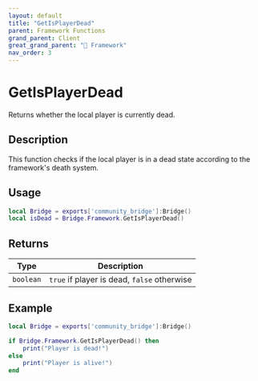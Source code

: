 ```yaml
---
layout: default
title: "GetIsPlayerDead"
parent: Framework Functions
grand_parent: Client
great_grand_parent: "🧩 Framework"
nav_order: 3
---
```


# GetIsPlayerDead
Returns whether the local player is currently dead.

## Description

This function checks if the local player is in a dead state according to the framework's death system.

## Usage

```lua
local Bridge = exports['community_bridge']:Bridge()
local isDead = Bridge.Framework.GetIsPlayerDead()
```

## Returns

| Type | Description |
|------|-------------|
| `boolean` | `true` if player is dead, `false` otherwise |

## Example

```lua
local Bridge = exports['community_bridge']:Bridge()

if Bridge.Framework.GetIsPlayerDead() then
    print("Player is dead!")
else
    print("Player is alive!")
end
```

